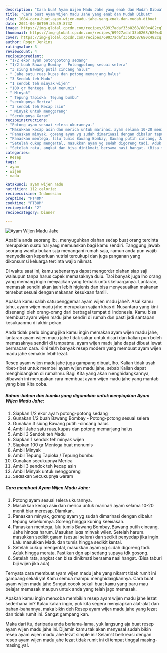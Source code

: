 ```yaml
---
description: "Cara buat Ayam Wijen Madu Jahe yang enak dan Mudah Dibuat"
title: "Cara buat Ayam Wijen Madu Jahe yang enak dan Mudah Dibuat"
slug: 1084-cara-buat-ayam-wijen-madu-jahe-yang-enak-dan-mudah-dibuat
date: 2021-06-06T09:39:39.873Z
image: https://img-global.cpcdn.com/recipes/69927adaf33b0268/680x482cq70/ayam-wijen-madu-jahe-foto-resep-utama.jpg
thumbnail: https://img-global.cpcdn.com/recipes/69927adaf33b0268/680x482cq70/ayam-wijen-madu-jahe-foto-resep-utama.jpg
cover: https://img-global.cpcdn.com/recipes/69927adaf33b0268/680x482cq70/ayam-wijen-madu-jahe-foto-resep-utama.jpg
author: Roger Jenkins
ratingvalue: 3
reviewcount: 4
recipeingredient:
- "1/2 ekor ayam potongpotong sedang"
- "1/2 buah Bawang Bombay   Potongpotong sesuai selera"
- "3 siung Bawang putih cincang halus"
- " Jahe satu ruas kupas dan potong memanjang halus"
- "3 Sendok teh Madu"
- "1 sendok teh minyak wijen"
- "100 gr Mentega  buat menumis"
- " Minyak"
- " Tepung Tapioka  Tepung bumbu"
- "secukupnya Merica"
- "3 sendok teh Kecap asin"
- " Minyak untuk menggoreng"
- "Secukupnya Garam"
recipeinstructions:
- "Potong ayam sesuai selera ukurannya."
- "Masukkan kecap asin dan merica untuk marinasi ayam selama 10-20 menit biar meresap. Diamkan."
- "Panaskan minyak, goreng ayam yg sudah dimarinasi dengan dibalur tepung sebelumnya. Goreng hingga kuning keemasan."
- "Panaskan mentega, lalu tumis Bawang Bombay, Bawang putih cincang, Jahe hingga harum. Masukan juga minyak wijen. Setelah harum, masukkan sedikit garam (sesuai selera) dan sedikit penyedap jika ingin. Lalu masukkan Madu dan tumis hingga sedikit kental."
- "Setelah cukup mengental, masukkan ayam yg sudah digoreng tadi. Aduk hingga merata. Pastikan dgn api sedang supaya tdk gosong."
- "Setelah rata, angkat dan bisa dinikmati bersama nasi hangat. (Bisa taburi biji wijen jika ada)"
categories:
- Resep
tags:
- ayam
- wijen
- madu

katakunci: ayam wijen madu 
nutrition: 112 calories
recipecuisine: Indonesian
preptime: "PT40M"
cooktime: "PT38M"
recipeyield: "2"
recipecategory: Dinner

---
```



![Ayam Wijen Madu Jahe](https://img-global.cpcdn.com/recipes/69927adaf33b0268/680x482cq70/ayam-wijen-madu-jahe-foto-resep-utama.jpg)

Apabila anda seorang ibu, menyuguhkan olahan sedap buat orang tercinta merupakan suatu hal yang memuaskan bagi kamu sendiri. Tanggung jawab seorang  wanita bukan saja menangani rumah saja, namun anda pun wajib menyediakan keperluan nutrisi tercukupi dan juga panganan yang dikonsumsi keluarga tercinta wajib nikmat.

Di waktu  saat ini, kamu sebenarnya dapat mengorder olahan siap saji walaupun tanpa harus capek memasaknya dulu. Tapi banyak juga lho orang yang memang ingin menyajikan yang terbaik untuk keluarganya. Lantaran, memasak sendiri akan jauh lebih higienis dan bisa menyesuaikan makanan tersebut sesuai dengan makanan kesukaan famili. 



Apakah kamu salah satu penggemar ayam wijen madu jahe?. Asal kamu tahu, ayam wijen madu jahe merupakan sajian khas di Nusantara yang kini disenangi oleh orang-orang dari berbagai tempat di Indonesia. Kamu bisa membuat ayam wijen madu jahe sendiri di rumah dan pasti jadi santapan kesukaanmu di akhir pekan.

Anda tidak perlu bingung jika kamu ingin memakan ayam wijen madu jahe, lantaran ayam wijen madu jahe tidak sukar untuk dicari dan kalian pun boleh memasaknya sendiri di tempatmu. ayam wijen madu jahe dapat dibuat lewat bermacam cara. Kini telah banyak resep modern yang membuat ayam wijen madu jahe semakin lebih lezat.

Resep ayam wijen madu jahe juga gampang dibuat, lho. Kalian tidak usah ribet-ribet untuk membeli ayam wijen madu jahe, sebab Kalian dapat menghidangkan di rumahmu. Bagi Kita yang akan menghidangkannya, dibawah ini merupakan cara membuat ayam wijen madu jahe yang mantab yang bisa Kita coba.

<!--inarticleads1-->

##### Bahan-bahan dan bumbu yang digunakan untuk menyiapkan Ayam Wijen Madu Jahe:

1. Siapkan 1/2 ekor ayam potong-potong sedang
1. Gunakan 1/2 buah Bawang Bombay  - Potong-potong sesuai selera
1. Gunakan 3 siung Bawang putih -cincang halus
1. Ambil  Jahe satu ruas, kupas dan potong memanjang halus
1. Ambil 3 Sendok teh Madu
1. Siapkan 1 sendok teh minyak wijen
1. Siapkan 100 gr Mentega  buat menumis
1. Ambil  Minyak
1. Ambil  Tepung Tapioka / Tepung bumbu
1. Gunakan secukupnya Merica
1. Ambil 3 sendok teh Kecap asin
1. Ambil  Minyak untuk menggoreng
1. Sediakan Secukupnya Garam




<!--inarticleads2-->

##### Cara membuat Ayam Wijen Madu Jahe:

1. Potong ayam sesuai selera ukurannya.
1. Masukkan kecap asin dan merica untuk marinasi ayam selama 10-20 menit biar meresap. Diamkan.
1. Panaskan minyak, goreng ayam yg sudah dimarinasi dengan dibalur tepung sebelumnya. Goreng hingga kuning keemasan.
1. Panaskan mentega, lalu tumis Bawang Bombay, Bawang putih cincang, Jahe hingga harum. Masukan juga minyak wijen. Setelah harum, masukkan sedikit garam (sesuai selera) dan sedikit penyedap jika ingin. Lalu masukkan Madu dan tumis hingga sedikit kental.
1. Setelah cukup mengental, masukkan ayam yg sudah digoreng tadi. Aduk hingga merata. Pastikan dgn api sedang supaya tdk gosong.
1. Setelah rata, angkat dan bisa dinikmati bersama nasi hangat. (Bisa taburi biji wijen jika ada)




Ternyata cara membuat ayam wijen madu jahe yang nikamt tidak rumit ini gampang sekali ya! Kamu semua mampu menghidangkannya. Cara buat ayam wijen madu jahe Sangat cocok sekali buat kamu yang baru mau belajar memasak maupun untuk anda yang telah jago memasak.

Apakah kamu ingin mencoba membikin resep ayam wijen madu jahe lezat sederhana ini? Kalau kalian ingin, yuk kita segera menyiapkan alat-alat dan bahan-bahannya, maka bikin deh Resep ayam wijen madu jahe yang lezat dan tidak rumit ini. Sangat gampang kan. 

Maka dari itu, daripada anda berlama-lama, yuk langsung aja buat resep ayam wijen madu jahe ini. Dijamin kamu tak akan menyesal sudah bikin resep ayam wijen madu jahe lezat simple ini! Selamat berkreasi dengan resep ayam wijen madu jahe lezat tidak rumit ini di tempat tinggal masing-masing,ya!.

